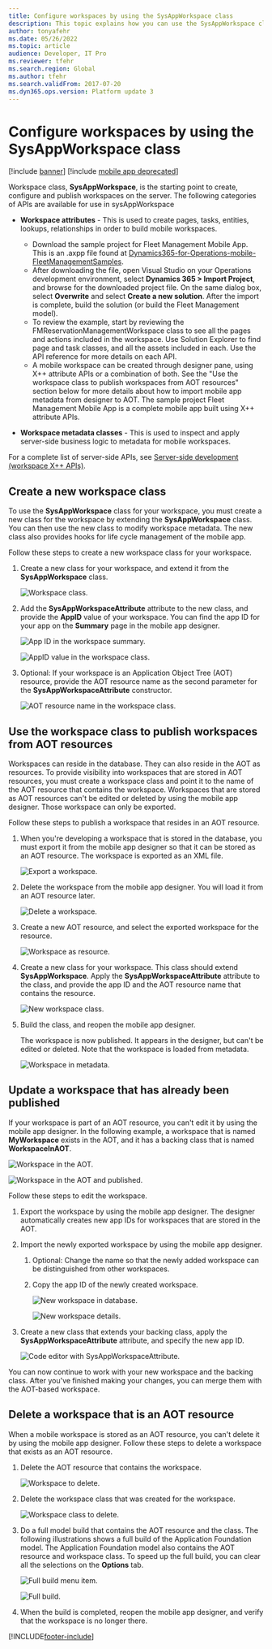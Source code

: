 ```yaml
---
title: Configure workspaces by using the SysAppWorkspace class
description: This topic explains how you can use the SysAppWorkspace class to configure and publish workspaces on the server. 
author: tonyafehr
ms.date: 05/26/2022
ms.topic: article
audience: Developer, IT Pro
ms.reviewer: tfehr
ms.search.region: Global
ms.author: tfehr
ms.search.validFrom: 2017-07-20
ms.dyn365.ops.version: Platform update 3
---
```


# Configure workspaces by using the SysAppWorkspace class

[!include [banner](../../../includes/banner.md)]
[!include [mobile app deprecated](../../../includes/mobile-app-deprecation-banner.md)]

Workspace class, **SysAppWorkspace**, is the starting point to create, configure and publish workspaces on the server. The following categories of APIs are available for use in sysAppWorkspace

- **Workspace attributes** - This is used to create pages, tasks, entities, lookups, relationships in order to build mobile workspaces. 
    - Download the sample project for Fleet Management Mobile App. This is an .axpp file found at [Dynamics365-for-Operations-mobile-FleetManagementSamples](https://github.com/Microsoft/Dynamics365-for-Operations-mobile-FleetManagementSamples).
    - After downloading the file, open Visual Studio on your Operations development environment, select **Dynamics 365 > Import Project**, and browse for the downloaded project file. On the same dialog box, select **Overwrite** and select **Create a new solution**. After the import is complete, build the solution (or build the Fleet Management model). 
    - To review the example, start by reviewing the FMReservationManagementWorkspace class to see all the pages and actions included in the workspace. Use Solution Explorer to find page and task classes, and all the assets included in each. Use the API reference for more details on each API.
    - A mobile workspace can be created through designer pane, using X++ attribute APIs or a combination of both. See the "Use the workspace class to publish workspaces from AOT resources" section below for more details about how to import mobile app metadata from designer to AOT. The sample project Fleet Management Mobile App is a complete mobile app built using X++ attribute APIs.

- **Workspace metadata classes** - This is used to inspect and apply server-side business logic to metadata for mobile workspaces. 

For a complete list of server-side APIs, see [Server-side development (workspace X++ APIs)](../mobile-workspace-server-apis.md).


## Create a new workspace class
To use the **SysAppWorkspace** class for your workspace, you must create a new class for the workspace by extending the **SysAppWorkspace** class. You can then use the new class to modify workspace metadata. The new class also provides hooks for life cycle management of the mobile app.

Follow these steps to create a new workspace class for your workspace.

1. Create a new class for your workspace, and extend it from the **SysAppWorkspace** class.

    ![Workspace class.](media/workspace-api/WorkspaceClass.png)

2. Add the **SysAppWorkspaceAttribute** attribute to the new class, and provide the **AppID** value of your workspace. You can find the app ID for your app on the **Summary** page in the mobile app designer.

    ![App ID in the workspace summary.](media/workspace-api/workspaceSummary.png)

    ![AppID value in the workspace class.](media/workspace-api/WorkspaceClassWithAppId.png)

3. Optional: If your workspace is an Application Object Tree (AOT) resource, provide the AOT resource name as the second parameter for the **SysAppWorkspaceAttribute** constructor.

    ![AOT resource name in the workspace class.](media/workspace-api/WorkspaceClassWithAOTResource.png)

## Use the workspace class to publish workspaces from AOT resources
Workspaces can reside in the database. They can also reside in the AOT as resources. To provide visibility into workspaces that are stored in AOT resources, you must create a workspace class and point it to the name of the AOT resource that contains the workspace. Workspaces that are stored as AOT resources can't be edited or deleted by using the mobile app designer. Those workspace can only be exported.

Follow these steps to publish a workspace that resides in an AOT resource.

1. When you're developing a workspace that is stored in the database, you must export it from the mobile app designer so that it can be stored as an AOT resource. The workspace is exported as an XML file.

    ![Export a workspace.](media/workspace-api/ExportWorkspace.png)

2. Delete the workspace from the mobile app designer. You will load it from an AOT resource later.

    ![Delete a workspace.](media/workspace-api/DeleteWorkspace.png)

3. Create a new AOT resource, and select the exported workspace for the resource.

    ![Workspace as resource.](media/workspace-api/WorkspaceAsResource.png)

4. Create a new class for your workspace. This class should extend **SysAppWorkspace**. Apply the **SysAppWorkspaceAttribute** attribute to the class, and provide the app ID and the AOT resource name that contains the resource.

    ![New workspace class.](media/workspace-api/NewWorkspaceClass.png)

5. Build the class, and reopen the mobile app designer.

    The workspace is now published. It appears in the designer, but can't be edited or deleted. Note that the workspace is loaded from metadata.

    ![Workspace in metadata.](media/workspace-api/WorkspaceInMetadata.png)

## Update a workspace that has already been published
If your workspace is part of an AOT resource, you can't edit it by using the mobile app designer. In the following example, a workspace that is named **MyWorkspace** exists in the AOT, and it has a backing class that is named **WorkspaceInAOT**.

![Workspace in the AOT.](media/workspace-api/UpdateWorkspaceInAOT.png)

![Workspace in the AOT and published.](media/workspace-api/UpdateWorkspaceInAOTAndPublished.png)

Follow these steps to edit the workspace.

1. Export the workspace by using the mobile app designer. The designer automatically creates new app IDs for workspaces that are stored in the AOT.
2. Import the newly exported workspace by using the mobile app designer.

   1. Optional: Change the name so that the newly added workspace can be distinguished from other workspaces.
   2. Copy the app ID of the newly created workspace.

      ![New workspace in database.](media/workspace-api/UpdateWorkspaceNewWorkspace.png)

      ![New workspace details.](media/workspace-api/UpdateWorkspaceNewWorkspaceDetails.png)

3. Create a new class that extends your backing class, apply the **SysAppWorkspaceAttribute** attribute, and specify the new app ID.

    ![Code editor with SysAppWorkspaceAttribute.](media/workspace-api/UpdateWorkspaceNewWorkspaceClass.png)

You can now continue to work with your new workspace and the backing class. After you've finished making your changes, you can merge them with the AOT-based workspace.

## Delete a workspace that is an AOT resource
When a mobile workspace is stored as an AOT resource, you can't delete it by using the mobile app designer. Follow these steps to delete a workspace that exists as an AOT resource.

1. Delete the AOT resource that contains the workspace.

    ![Workspace to delete.](media/workspace-api/WorkspaceAsResourceToBeDeleted.png)

2. Delete the workspace class that was created for the workspace.

    ![Workspace class to delete.](media/workspace-api/WorkspaceClassToBeDeleted.png)

3. Do a full model build that contains the AOT resource and the class. The following illustrations shows a full build of the Application Foundation model. The Application Foundation model also contains the AOT resource and workspace class. To speed up the full build, you can clear all the selections on the **Options** tab.

    ![Full build menu item.](media/workspace-api/FullBuildMenuItem.png)

    ![Full build.](media/workspace-api/FullBuild.png)

4. When the build is completed, reopen the mobile app designer, and verify that the workspace is no longer there.



[!INCLUDE[footer-include](../../../../../includes/footer-banner.md)]
